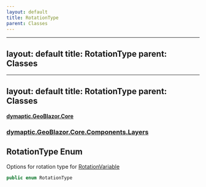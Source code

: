 ```yaml
---
layout: default
title: RotationType
parent: Classes
---
```

---
layout: default
title: RotationType
parent: Classes
---
---
layout: default
title: RotationType
parent: Classes
---
#### [dymaptic.GeoBlazor.Core](index.html 'index')
### [dymaptic.GeoBlazor.Core.Components.Layers](index.html#dymaptic.GeoBlazor.Core.Components.Layers 'dymaptic.GeoBlazor.Core.Components.Layers')

## RotationType Enum

Options for rotation type for [RotationVariable](dymaptic.GeoBlazor.Core.Components.Layers.RotationVariable.html 'dymaptic.GeoBlazor.Core.Components.Layers.RotationVariable')

```csharp
public enum RotationType
```


